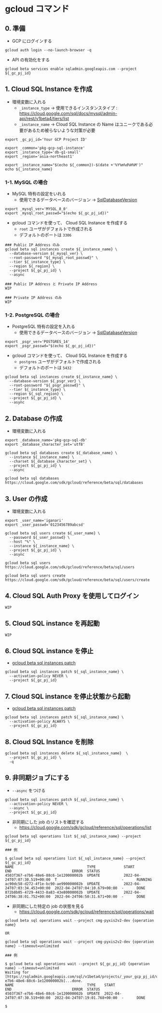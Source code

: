# gcloud コマンド

## 0. 準備

+ GCP にログインする

```
gcloud auth login --no-launch-browser -q
```

+ API の有効化をする

```
gcloud beta services enable sqladmin.googleapis.com --project ${_gc_pj_id}
```

## 1. Cloud SQL Instance を作成

+ 環境変数に入れる
  + `_instance_type` -> 使用できるインスタンスタイプ : https://cloud.google.com/sql/docs/mysql/admin-api/rest/v1beta4/tiers/list
  + `_instance_name` -> Cloud SQL Instance の Name はユニークである必要があるため被らないような対策が必要

```
export _gc_pj_id='Your GCP Project ID'

export _common='pkg-gcp-sql-instance'
export _instance_type='db-g1-small'
export _region='asia-northeast1'

export _instance_name="$(echo ${_common})-$(date +'%Y%m%d%H%M')"
echo ${_instance_name}
```


### 1-1. MySQL の場合

+ MySQL 特有の設定をいれる
  + 使用できるデータベースのバージョン -> [SqlDatabaseVersion](https://cloud.google.com/sql/docs/mysql/admin-api/rest/v1beta4/SqlDatabaseVersion)

```
export _mysql_ver='MYSQL_8_0'
export _mysql_root_passwd="$(echo ${_gc_pj_id})"
```

+ gcloud コマンドを使って、 Cloud SQL Instance を作成する
  + `root` ユーザがデフォルトで作成される
  + デフォルトのポートは `3306`

```
### Public IP Address のみ
gcloud beta sql instances create ${_instance_name} \
  --database-version ${_mysql_ver} \
  --root-password "${_mysql_root_passwd}" \
  --tier ${_instance_type} \
  --region ${_region} \
  --project ${_gc_pj_id} \
  --async
```
```
### Public IP Address と Private IP Address
WIP
```
```
### Private IP Address のみ
WIP
```


### 1-2. PostgreSQL の場合

+ PostgreSQL 特有の設定を入れる
  + 使用できるデータベースのバージョン -> [SqlDatabaseVersion](https://cloud.google.com/sql/docs/mysql/admin-api/rest/v1beta4/SqlDatabaseVersion)

```
export _psgr_ver='POSTGRES_14'
export _psgr_passwd="$(echo ${_gc_pj_id})"
```

+ gcloud コマンドを使って、 Cloud SQL Instance を作成する
  + `postgres` ユーザがデフォルトで作成される
  + デフォルトのポートは `5432`

```
gcloud beta sql instances create ${_instance_name} \
  --database-version ${_psgr_ver} \
  --root-password "${_psgr_passwd}" \
  --tier ${_instance_type} \
  --region ${_sql_region} \
  --project ${_gc_pj_id} \
  --async
```

## 2. Database の作成

+ 環境変数に入れる

```
export _database_name='pkg-gcp-sql-db'
export _database_character_set='utf8'
```
```
gcloud beta sql databases create ${_database_name} \
  --instance ${_instance_name} \
  --charset ${_database_character_set} \
  --project ${_gc_pj_id} \
  --async
```

```
gcloud beta sql databases
https://cloud.google.com/sdk/gcloud/reference/beta/sql/databases
```

## 3. User の作成

+ 環境変数に入れる

```
export _user_name='iganari'
export _user_passwd='0123456789abcsd'
```
```
gcloud beta sql users create ${_user_name} \
  --password ${_user_passwd} \
  --host "%" \
  --instance ${_instance_name} \
  --project ${_gc_pj_id} \
  --async
```

```
gcloud beta sql users
https://cloud.google.com/sdk/gcloud/reference/beta/sql/users

gcloud beta sql users create
https://cloud.google.com/sdk/gcloud/reference/beta/sql/users/create
```

## 4. Cloud SQL Auth Proxy を使用してログイン

```
WIP
```

## 5. Cloud SQL instance を再起動

```
WIP
```

## 6. Cloud SQL instance を停止

+ [gcloud beta sql instances patch](https://cloud.google.com/sdk/gcloud/reference/beta/sql/instances/patch?hl=en)

```
gcloud beta sql instances patch ${_sql_instance_name} \
  --activation-policy NEVER \
  --project ${_gc_pj_id}
```

## 7. Cloud SQL instance を停止状態から起動

+ [gcloud beta sql instances patch](https://cloud.google.com/sdk/gcloud/reference/beta/sql/instances/patch?hl=en)

```
gcloud beta sql instances patch ${_sql_instance_name} \
  --activation-policy ALWAYS \
  --project ${_gc_pj_id}
```

## 8. Cloud SQL Instance を削除

```
gcloud beta sql instances delete ${_sql_instance_name}  \
  --project ${_gc_pj_id} \
  -q
```

## 9. 非同期ジョブにする

+ `--async` をつける

```
gcloud beta sql instances patch ${_sql_instance_name} \
  --activation-policy NEVER \
  --async \
  --project ${_gc_pj_id}
```

+ 非同期にした job のリストを確認する
  + https://cloud.google.com/sdk/gcloud/reference/sql/operations/list 


```
gcloud beta sql operations list ${_sql_instance_name} --project ${_gc_pj_id} 
```
```
### 例

$ gcloud beta sql operations list ${_sql_instance_name} --project ${_gc_pj_id}
NAME                                  TYPE             START                          END                            ERROR  STATUS
4503f367-e7b6-48e6-88c6-1e120000002b  UPDATE           2022-04-24T07:07:30.519+00:00  T                              -      RUNNING
ac90dc58-d272-4f1e-bc90-ae990000002b  UPDATE           2022-04-24T07:03:34.453+00:00  2022-04-24T07:04:10.679+00:00  -      DONE
872b8b05-4729-4433-8a83-43e80000002b  UPDATE           2022-04-24T06:38:01.752+00:00  2022-04-24T06:50:31.671+00:00  -      DONE
```

+ 非同期にした特定の job の状態を見る
  + https://cloud.google.com/sdk/gcloud/reference/sql/operations/wait

```
gcloud beta sql operations wait --project cmg-pyxis2v2-dev {operation name}

OR

gcloud beta sql operations wait --project cmg-pyxis2v2-dev {operation name} --timeout=unlimited
```
```
### 例

$ gcloud beta sql operations wait --project ${_gc_pj_id} {operation name} --timeout=unlimited
Waiting for [https://sqladmin.googleapis.com/sql/v1beta4/projects/_your_gcp_pj_id/operations/4503f367-e7b6-48e6-88c6-1e120000002b]...done.                                                                                       
NAME                                  TYPE    START                          END                            ERROR  STATUS
4503f367-e7b6-48e6-88c6-1e120000002b  UPDATE  2022-04-24T07:07:30.519+00:00  2022-04-24T07:19:01.768+00:00  -      DONE

$
```
